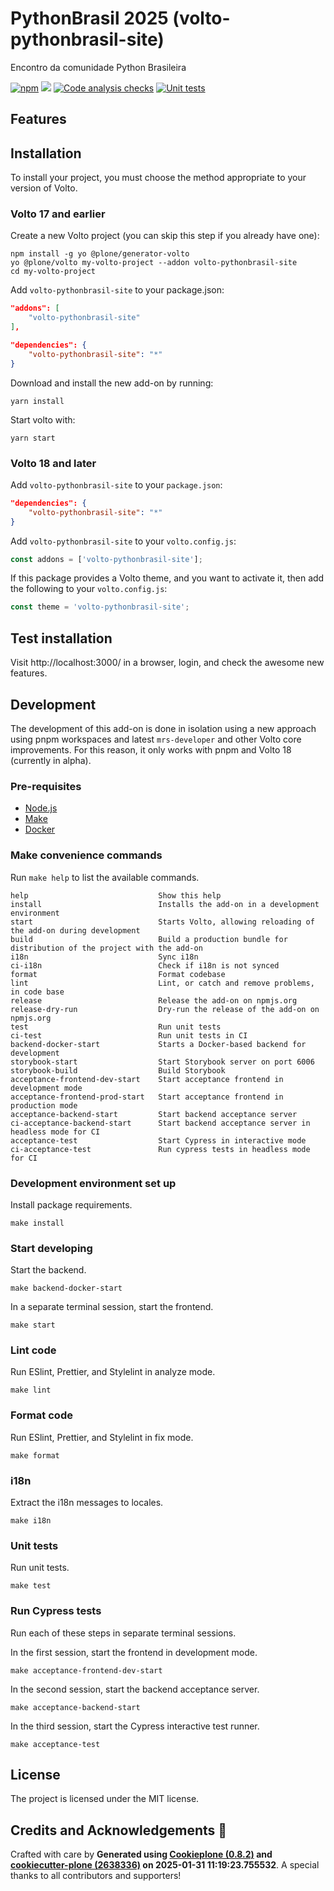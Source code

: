 # PythonBrasil 2025 (volto-pythonbrasil-site)

Encontro da comunidade Python Brasileira

[![npm](https://img.shields.io/npm/v/volto-pythonbrasil-site)](https://www.npmjs.com/package/volto-pythonbrasil-site)
[![](https://img.shields.io/badge/-Storybook-ff4785?logo=Storybook&logoColor=white&style=flat-square)](https://pythonbrasil.github.io/volto-pythonbrasil-site/)
[![Code analysis checks](https://github.com/pythonbrasil/volto-pythonbrasil-site/actions/workflows/code.yml/badge.svg)](https://github.com/pythonbrasil/volto-pythonbrasil-site/actions/workflows/code.yml)
[![Unit tests](https://github.com/pythonbrasil/volto-pythonbrasil-site/actions/workflows/unit.yml/badge.svg)](https://github.com/pythonbrasil/volto-pythonbrasil-site/actions/workflows/unit.yml)

## Features

<!-- List your awesome features here -->

## Installation

To install your project, you must choose the method appropriate to your version of Volto.


### Volto 17 and earlier

Create a new Volto project (you can skip this step if you already have one):

```
npm install -g yo @plone/generator-volto
yo @plone/volto my-volto-project --addon volto-pythonbrasil-site
cd my-volto-project
```

Add `volto-pythonbrasil-site` to your package.json:

```JSON
"addons": [
    "volto-pythonbrasil-site"
],

"dependencies": {
    "volto-pythonbrasil-site": "*"
}
```

Download and install the new add-on by running:

```
yarn install
```

Start volto with:

```
yarn start
```

### Volto 18 and later

Add `volto-pythonbrasil-site` to your `package.json`:

```json
"dependencies": {
    "volto-pythonbrasil-site": "*"
}
```

Add `volto-pythonbrasil-site` to your `volto.config.js`:

```javascript
const addons = ['volto-pythonbrasil-site'];
```

If this package provides a Volto theme, and you want to activate it, then add the following to your `volto.config.js`:

```javascript
const theme = 'volto-pythonbrasil-site';
```

## Test installation

Visit http://localhost:3000/ in a browser, login, and check the awesome new features.


## Development

The development of this add-on is done in isolation using a new approach using pnpm workspaces and latest `mrs-developer` and other Volto core improvements.
For this reason, it only works with pnpm and Volto 18 (currently in alpha).


### Pre-requisites

-   [Node.js](https://6.docs.plone.org/install/create-project.html#node-js)
-   [Make](https://6.docs.plone.org/install/create-project.html#make)
-   [Docker](https://6.docs.plone.org/install/create-project.html#docker)


### Make convenience commands

Run `make help` to list the available commands.

```text
help                             Show this help
install                          Installs the add-on in a development environment
start                            Starts Volto, allowing reloading of the add-on during development
build                            Build a production bundle for distribution of the project with the add-on
i18n                             Sync i18n
ci-i18n                          Check if i18n is not synced
format                           Format codebase
lint                             Lint, or catch and remove problems, in code base
release                          Release the add-on on npmjs.org
release-dry-run                  Dry-run the release of the add-on on npmjs.org
test                             Run unit tests
ci-test                          Run unit tests in CI
backend-docker-start             Starts a Docker-based backend for development
storybook-start                  Start Storybook server on port 6006
storybook-build                  Build Storybook
acceptance-frontend-dev-start    Start acceptance frontend in development mode
acceptance-frontend-prod-start   Start acceptance frontend in production mode
acceptance-backend-start         Start backend acceptance server
ci-acceptance-backend-start      Start backend acceptance server in headless mode for CI
acceptance-test                  Start Cypress in interactive mode
ci-acceptance-test               Run cypress tests in headless mode for CI
```

### Development environment set up

Install package requirements.

```shell
make install
```

### Start developing

Start the backend.

```shell
make backend-docker-start
```

In a separate terminal session, start the frontend.

```shell
make start
```

### Lint code

Run ESlint, Prettier, and Stylelint in analyze mode.

```shell
make lint
```

### Format code

Run ESlint, Prettier, and Stylelint in fix mode.

```shell
make format
```

### i18n

Extract the i18n messages to locales.

```shell
make i18n
```

### Unit tests

Run unit tests.

```shell
make test
```

### Run Cypress tests

Run each of these steps in separate terminal sessions.

In the first session, start the frontend in development mode.

```shell
make acceptance-frontend-dev-start
```

In the second session, start the backend acceptance server.

```shell
make acceptance-backend-start
```

In the third session, start the Cypress interactive test runner.

```shell
make acceptance-test
```

## License

The project is licensed under the MIT license.

## Credits and Acknowledgements 🙏

Crafted with care by **Generated using [Cookieplone (0.8.2)](https://github.com/plone/cookieplone) and [cookiecutter-plone (2638336)](https://github.com/plone/cookiecutter-plone/commit/2638336ff1127c169063964cd95251292c954a0b) on 2025-01-31 11:19:23.755532**. A special thanks to all contributors and supporters!
